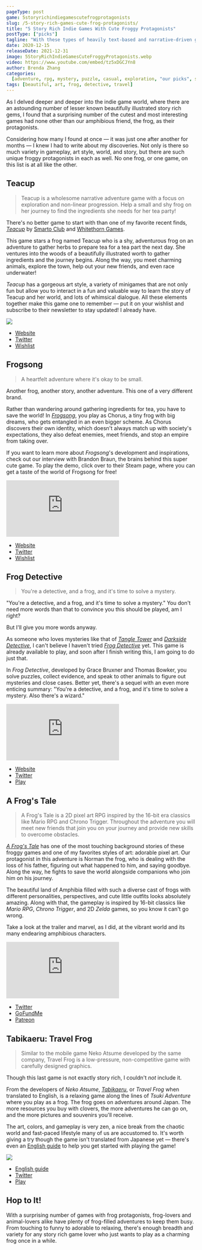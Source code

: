 ```yaml
---
pageType: post
game: 5storyrichindiegamescutefrogprotagonists
slug: /5-story-rich-games-cute-frog-protagonists/
title: "5 Story Rich Indie Games With Cute Froggy Protagonists"
postType: ["picks"]
tagline: "With these types of heavily text-based and narrative-driven games, it's not easy to get the art direction, narrative, and emotional poignancy just right. However, I think these ones hit the spot — they have unique art, a distinctly non-generic twist on social media usage, and employ the framework of technology to tell their story well."
date: 2020-12-15
releaseDate: 2021-12-31
image: 5StoryRichIndieGamesCuteFroggyProtagonists.webp
video: https://www.youtube.com/embed/tz5xDGCJYn8
author: Brenda Zhang
categories:
  [adventure, rpg, mystery, puzzle, casual, exploration, "our picks", story]
tags: [beautiful, art, frog, detective, travel]
---
```


As I delved deeper and deeper into the indie game world, where there are an astounding number of lesser known beautifully illustrated story rich gems, I found that a surprising number of the cutest and most interesting games had none other than our amphibious friend, the frog, as their protagonists.

Considering how many I found at once — it was just one after another for months — I knew I had to write about my discoveries. Not only is there so much variety in gameplay, art style, world, and story, but there are such unique froggy protagonists in each as well. No one frog, or one game, on this list is at all like the other.

## Teacup

> Teacup is a wholesome narrative adventure game with a focus on exploration and non-linear progression. Help a small and shy frog on her journey to find the ingredients she needs for her tea party!

There's no better game to start with than one of my favorite recent finds, [_Teacup_](https://store.steampowered.com/app/1444300/teacup/) by [Smarto Club](https://smarto.club/) and [Whitethorn Games](https://whitethorndigital.com/).

This game stars a frog named Teacup who is a shy, adventurous frog on an adventure to gather herbs to prepare tea for a tea part the next day. She ventures into the woods of a beautifully illustrated worth to gather ingredients and the journey begins. Along the way, you meet charming animals, explore the town, help out your new friends, and even race underwater!

_Teacup_ has a gorgeous art style, a variety of minigames that are not only fun but allow you to interact in a fun and valuable way to learn the story of Teacup and her world, and lots of whimsical dialogue. All these elements together make this game one to remember — put it on your wishlist and subscribe to their newsletter to stay updated! I already have.

![][image0]

- [Website](https://smarto.club/)
- [Twitter](https://twitter.com/smarto_club)
- [Wishlist](https://store.steampowered.com/app/1444300/Teacup/)

## Frogsong

> A heartfelt adventure where it's okay to be small.

Another frog, another story, another adventure. This one of a very different brand.

Rather than wandering around gathering ingredients for tea, you have to save the world! In [_Frogsong_](https://frogsonggame.com/), you play as Chorus, a tiny frog with big dreams, who gets entangled in an even bigger scheme. As Chorus discovers their own identity, which doesn't always match up with society's expectations, they also defeat enemies, meet friends, and stop an empire from taking over.

If you want to learn more about _Frogsong_'s development and inspirations, check out our interview with Brandon Braun, the brains behind this super cute game. To play the demo, click over to their Steam page, where you can get a taste of the world of Frogsong for free!

<iframe loading="lazy" src="https://www.youtube.com/embed/wCK52MhzmIU?modestbranding=1" frameborder="0" allow="accelerometer; encrypted-media; gyroscope; picture-in-picture" allowfullscreen></iframe>

- [Website](https://frogsonggame.com/)
- [Twitter](https://twitter.com/frogsonggame)
- [Wishlist](https://store.steampowered.com/app/1281860/Frogsong/)

## Frog Detective

> You're a detective, and a frog, and it's time to solve a mystery.

"You're a detective, and a frog, and it's time to solve a mystery." You don't need more words than that to convince you this should be played, am I right?

But I'll give you more words anyway.

As someone who loves mysteries like that of [_Tangle Tower_](https://indiestorygames.com/tangled-lives-tangle-tower/) and [_Darkside Detective_](https://indiestorygames.com/spooky-silly-darkside-detective/), I can't believe I haven't tried [_Frog Detective_](https://frogdetective.net/) yet. This game is already available to play, and soon after I finish writing this, I am going to do just that.

In _Frog Detective_, developed by Grace Bruxner and Thomas Bowker, you solve puzzles, collect evidence, and speak to other animals to figure out mysteries and close cases. Better yet, there's a sequel with an even more enticing summary: "You're a detective, and a frog, and it's time to solve a mystery. Also there's a wizard."

<iframe loading="lazy" src="https://www.youtube.com/embed/V1SIWj4QO5A?modestbranding=1" frameborder="0" allow="accelerometer; encrypted-media; gyroscope; picture-in-picture" allowfullscreen></iframe>

- [Website](https://frogdetective.net/)
- [Twitter](https://twitter.com/frogdetective)
- [Play](https://store.steampowered.com/app/963000/The_Haunted_Island_a_Frog_Detective_Game/)

## A Frog's Tale

> A Frog's Tale is a 2D pixel art RPG inspired by the 16-bit era classics like Mario RPG and Chrono Trigger. Throughout the adventure you will meet new friends that join you on your journey and provide new skills to overcome obstacles.

[_A Frog's Tale_](https://twitter.com/NRMNmusic) has one of the most touching background stories of these froggy games and one of my favorites styles of art: adorable pixel art. Our protagonist in this adventure is Norman the frog, who is dealing with the loss of his father, figuring out what happened to him, and saying goodbye. Along the way, he fights to save the world alongside companions who join him on his journey.

The beautiful land of Amphibia filled with such a diverse cast of frogs with different personalities, perspectives, and cute little outfits looks absolutely amazing. Along with that, the gameplay is inspired by 16-bit classics like _Mario RPG_, _Chrono Trigger_, and 2D _Zelda_ games, so you know it can't go wrong.

Take a look at the trailer and marvel, as I did, at the vibrant world and its many endearing amphibious characters.

<iframe loading="lazy" src="https://www.youtube.com/embed/tz5xDGCJYn8?modestbranding=1" frameborder="0" allow="accelerometer; encrypted-media; gyroscope; picture-in-picture" allowfullscreen></iframe>

- [Twitter](https://twitter.com/NRMNmusic)
- [GoFundMe](https://www.gofundme.com/f/7u2df-a-frog039s-tale-prefunding)
- [Patreon](https://www.patreon.com/afrogstale)

## Tabikaeru: Travel Frog

> Similar to the mobile game Neko Atsume developed by the same company, Travel Frog is a low-pressure, non-competitive game with carefully designed graphics.

Though this last game is not exactly story rich, I couldn't _not_ include it.

From the developers of _Neko Atsume_, [_Tabikaeru_](https://apps.apple.com/us/app/旅かえる/id1255032913), or _Travel Frog_ when translated to English, is a relaxing game along the lines of _Tsuki Adventure_ where you play as a frog. The frog goes on adventures around Japan. The more resources you buy with clovers, the more adventures he can go on, and the more pictures and souvenirs you'll receive.

The art, colors, and gameplay is very zen, a nice break from the chaotic world and fast-paced lifestyle many of us are accustomed to. It's worth giving a try though the game isn't translated from Japanese yet — there's even an [English guide](https://damianvila.com/tabikaeru/) to help you get started with playing the game!

![][image1]

- [English guide](https://damianvila.com/tabikaeru/)
- [Twitter](https://twitter.com/tabi_kaeru)
- [Play](https://apps.apple.com/us/app/%E6%97%85%E3%81%8B%E3%81%88%E3%82%8B/id1255032913)

## Hop to It!

With a surprising number of games with frog protagonists, frog-lovers and animal-lovers alike have plenty of frog-filled adventures to keep them busy. From touching to funny to adorable to relaxing, there's enough breadth and variety for any story rich game lover who just wants to play as a charming frog once in a while.

[image0]: ../../../images/post/5storyrichindiegamescutefroggyprotagonists/5StoryRichIndieGamesCuteFroggyProtagonists0.webp
[image1]: ../../../images/post/5storyrichindiegamescutefroggyprotagonists/5StoryRichIndieGamesCuteFroggyProtagonists1.webp
